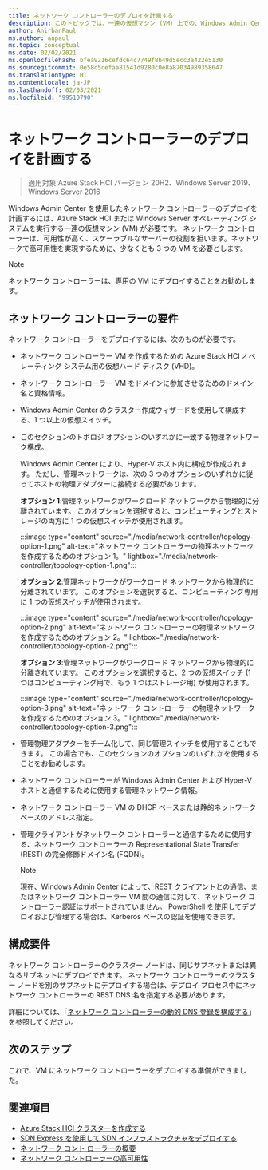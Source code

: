 ```yaml
---
title: ネットワーク コントローラーのデプロイを計画する
description: このトピックでは、一連の仮想マシン (VM) 上での、Windows Admin Center を使用したネットワーク コントローラーのデプロイを計画する方法について説明します。
author: AnirbanPaul
ms.author: anpaul
ms.topic: conceptual
ms.date: 02/02/2021
ms.openlocfilehash: bfea9216cefdc64c7749f8b49d5ecc3a422e5130
ms.sourcegitcommit: 0e58c5cefaa81541d9280c0e8a87034989358647
ms.translationtype: HT
ms.contentlocale: ja-JP
ms.lasthandoff: 02/03/2021
ms.locfileid: "99510790"
---
```

# <a name="plan-to-deploy-network-controller"></a>ネットワーク コントローラーのデプロイを計画する

>適用対象:Azure Stack HCI バージョン 20H2、Windows Server 2019、Windows Server 2016

Windows Admin Center を使用したネットワーク コントローラーのデプロイを計画するには、Azure Stack HCI または Windows Server オペレーティング システムを実行する一連の仮想マシン (VM) が必要です。 ネットワーク コントローラーは、可用性が高く、スケーラブルなサーバーの役割を担います。ネットワークで高可用性を実現するために、少なくとも 3 つの VM を必要とします。

   >[!NOTE]
   > ネットワーク コントローラーは、専用の VM にデプロイすることをお勧めします。

## <a name="network-controller-requirements"></a>ネットワーク コントローラーの要件
ネットワーク コントローラーをデプロイするには、次のものが必要です。
- ネットワーク コントローラー VM を作成するための Azure Stack HCI オペレーティング システム用の仮想ハード ディスク (VHD)。
- ネットワーク コントローラー VM をドメインに参加させるためのドメイン名と資格情報。
- Windows Admin Center のクラスター作成ウィザードを使用して構成する、1 つ以上の仮想スイッチ。
- このセクションのトポロジ オプションのいずれかに一致する物理ネットワーク構成。

    Windows Admin Center により、Hyper-V ホスト内に構成が作成されます。 ただし、管理ネットワークは、次の 3 つのオプションのいずれかに従ってホストの物理アダプターに接続する必要があります。

    **オプション 1**:管理ネットワークがワークロード ネットワークから物理的に分離されています。 このオプションを選択すると、コンピューティングとストレージの両方に 1 つの仮想スイッチが使用されます。

    :::image type="content" source="./media/network-controller/topology-option-1.png" alt-text="ネットワーク コントローラーの物理ネットワークを作成するためのオプション 1。" lightbox="./media/network-controller/topology-option-1.png":::

    **オプション 2**:管理ネットワークがワークロード ネットワークから物理的に分離されています。 このオプションを選択すると、コンピューティング専用に 1 つの仮想スイッチが使用されます。

    :::image type="content" source="./media/network-controller/topology-option-2.png" alt-text="ネットワーク コントローラーの物理ネットワークを作成するためのオプション 2。" lightbox="./media/network-controller/topology-option-2.png":::

    **オプション 3**:管理ネットワークがワークロード ネットワークから物理的に分離されています。 このオプションを選択すると、2 つの仮想スイッチ (1 つはコンピューティング用で、もう 1 つはストレージ用) が使用されます。

    :::image type="content" source="./media/network-controller/topology-option-3.png" alt-text="ネットワーク コントローラーの物理ネットワークを作成するためのオプション 3。" lightbox="./media/network-controller/topology-option-3.png":::

- 管理物理アダプターをチーム化して、同じ管理スイッチを使用することもできます。 この場合でも、このセクションのオプションのいずれかを使用することをお勧めします。
- ネットワーク コントローラーが Windows Admin Center および Hyper-V ホストと通信するために使用する管理ネットワーク情報。
- ネットワーク コントローラー VM の DHCP ベースまたは静的ネットワーク ベースのアドレス指定。
- 管理クライアントがネットワーク コントローラーと通信するために使用する、ネットワーク コントローラーの Representational State Transfer (REST) の完全修飾ドメイン名 (FQDN)。

   >[!NOTE]
   > 現在、Windows Admin Center によって、REST クライアントとの通信、またはネットワーク コントローラー VM 間の通信に対して、ネットワーク コントローラー認証はサポートされていません。 PowerShell を使用してデプロイおよび管理する場合は、Kerberos ベースの認証を使用できます。

## <a name="configuration-requirements"></a>構成要件
ネットワーク コントローラーのクラスター ノードは、同じサブネットまたは異なるサブネットにデプロイできます。 ネットワーク コントローラーのクラスター ノードを別のサブネットにデプロイする場合は、デプロイ プロセス中にネットワーク コントローラーの REST DNS 名を指定する必要があります。

詳細については、「[ネットワーク コントローラーの動的 DNS 登録を構成する](/windows-server/networking/sdn/plan/installation-and-preparation-requirements-for-deploying-network-controller#step-3-configure-dynamic-dns-registration-for-network-controller)」を参照してください。

## <a name="next-steps"></a>次のステップ
これで、VM にネットワーク コントローラーをデプロイする準備ができました。

## <a name="see-also"></a>関連項目
- [Azure Stack HCI クラスターを作成する](../deploy/create-cluster.md)
- [SDN Express を使用して SDN インフラストラクチャをデプロイする](../manage/sdn-express.md)
- [ネットワーク コント ローラーの概要](network-controller-overview.md)
- [ネットワーク コントローラーの高可用性](/windows-server/networking/sdn/technologies/network-controller/network-controller-high-availability)